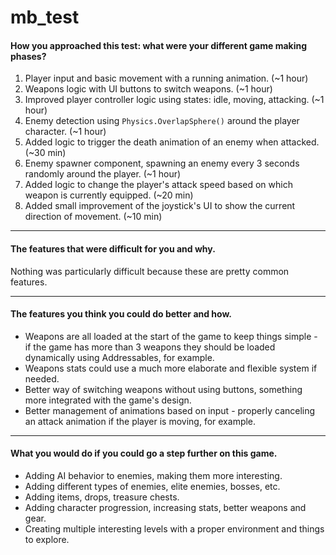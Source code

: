 # mb_test

#### How you approached this test: what were your different game making phases?  
1. Player input and basic movement with a running animation. (~1 hour)
2. Weapons logic with UI buttons to switch weapons. (~1 hour)
3. Improved player controller logic using states: idle, moving, attacking. (~1 hour)
4. Enemy detection using `Physics.OverlapSphere()` around the player character. (~1 hour)
5. Added logic to trigger the death animation of an enemy when attacked. (~30 min)
6. Enemy spawner component, spawning an enemy every 3 seconds randomly around the player. (~1 hour)
7. Added logic to change the player's attack speed based on which weapon is currently equipped. (~20 min)
8. Added small improvement of the joystick's UI to show the current direction of movement. (~10 min)
___
#### The features that were difficult for you and why.
Nothing was particularly difficult because these are pretty common features.
___
#### The features you think you could do better and how. 
- Weapons are all loaded at the start of the game to keep things simple - if the game has more than 3 weapons they should be loaded dynamically using Addressables, for example.
- Weapons stats could use a much more elaborate and flexible system if needed.
- Better way of switching weapons without using buttons, something more integrated with the game's design.
- Better management of animations based on input - properly canceling an attack animation if the player is moving, for example.
___
#### What you would do if you could go a step further on this game.
- Adding AI behavior to enemies, making them more interesting.
- Adding different types of enemies, elite enemies, bosses, etc.
- Adding items, drops, treasure chests.
- Adding character progression, increasing stats, better weapons and gear.
- Creating multiple interesting levels with a proper environment and things to explore.